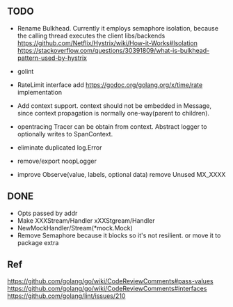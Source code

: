 ## TODO
* Rename Bulkhead. Currently it employs semaphore isolation, because the calling
    thread executes the client libs/backends
    https://github.com/Netflix/Hystrix/wiki/How-it-Works#Isolation
    https://stackoverflow.com/questions/30391809/what-is-bulkhead-pattern-used-by-hystrix

* golint

* RateLimit interface
    add https://godoc.org/golang.org/x/time/rate implementation

* Add context support.
    context should not be embedded in Message, since context propagation is
    normally one-way(parent to children).

* opentracing
    Tracer can be obtain from context.
    Abstract logger to optionally writes to SpanContext.


* eliminate duplicated log.Error

* remove/export noopLogger

* improve Observe(value, labels, optional data)
    remove Unused MX_XXXX


## DONE
* Opts passed by addr
* Make XXXStream/Handler xXXStgream/Handler
* NewMockHandler/Stream(*mock.Mock)
* Remove Semaphore because it blocks so it's not resilient.
    or move it to package extra


## Ref
 https://github.com/golang/go/wiki/CodeReviewComments#pass-values
 https://github.com/golang/go/wiki/CodeReviewComments#interfaces
 https://github.com/golang/lint/issues/210
